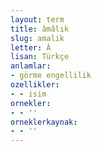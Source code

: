 ```yaml
---
layout: term
title: âmâlık
slug: amalik
letter: Â
lisan: Türkçe
anlamlar:
- görme engellilik
ozellikler:
- - isim
ornekler:
- - ''
orneklerkaynak:
- - ''
---
```


